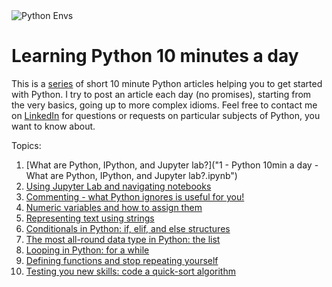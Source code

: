 <img src="assets/jeremy-lapak-CVvFVQ_-oUg-unsplash.png" alt="Python Envs" style="display: block; margin: 0 auto" />

# Learning Python 10 minutes a day
This is a [series](https://towardsdatascience.com/tagged/10minutespython) of
short 10 minute Python articles helping you to get started with Python. I try
to post an article each day (no promises), starting from the very basics, going
up to more complex idioms. Feel free to contact me on
[LinkedIn](https://www.linkedin.com/in/dennisbakhuis/) for questions or
requests on particular subjects of Python, you want to know about.

Topics:
1. [What are Python, IPython, and Jupyter lab?]("1 - Python 10min a day - What are Python, IPython, and Jupyter lab?.ipynb")
2. [Using Jupyter Lab and navigating notebooks]()
3. [Commenting - what Python ignores is useful for you!]()
4. [Numeric variables and how to assign them]()
5. [Representing text using strings]()
6. [Conditionals in Python: if, elif, and else structures]()
7. [The most all-round data type in Python: the list]()
8. [Looping in Python: for a while]()
9. [Defining functions and stop repeating yourself]()
10. [Testing you new skills: code a quick-sort algorithm]()
